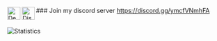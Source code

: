 <img align="left" alt="Dem" width="30px" src="https://cdn.discordapp.com/emojis/803053340391899176.png?v=1" /> ### Join my discord server
<a href="https://discord.gg/ymcfVNmhFA">
  <img align="left" alt="Discord" width="30px" src="https://raw.githubusercontent.com/anuraghazra/anuraghazra/master/assets/discord-round.svg" />
</a>https://discord.gg/ymcfVNmhFA
<br/>
<br/>




![Statistics](https://github-readme-stats.vercel.app/api?username=milkycereal&show_icons=true&icon_color=805AD5&text_color=666666&bg_color=ffffff00&hide_title=true&include_all_commits=true&count_private=true&hide_border=false&hide=contribs)

